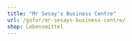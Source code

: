 ```yaml
---
title: "Mr Sesay's Business Centre"
url: /gofor/mr-sesays-business-centre/
shop: Lebensmittel
---
```

